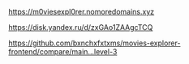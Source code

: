 https://m0viesexpl0rer.nomoredomains.xyz

https://disk.yandex.ru/d/zxGAo1ZAAgcTCQ

https://github.com/bxnchxfxtxms/movies-explorer-frontend/compare/main...level-3